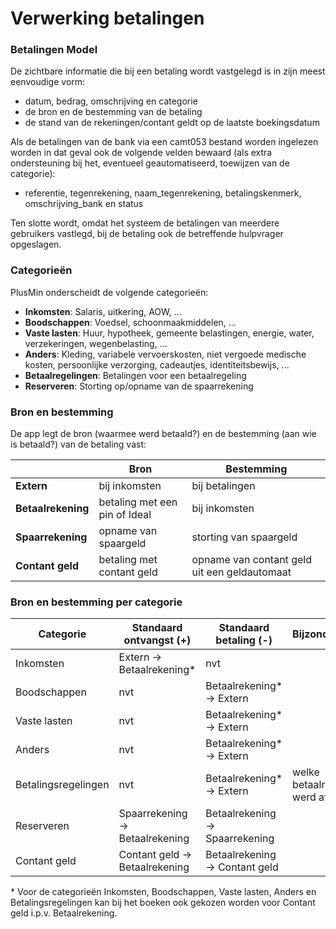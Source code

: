 ﻿# Verwerking betalingen

### Betalingen Model

De zichtbare informatie die bij een betaling wordt vastgelegd is in zijn meest eenvoudige vorm:

- datum, bedrag, omschrijving en categorie
- de bron en de bestemming van de betaling
- de stand van de rekeningen/contant geldt op de laatste boekingsdatum

Als de betalingen van de bank via een camt053 bestand worden ingelezen worden in dat geval ook de volgende
velden bewaard (als extra ondersteuning bij het, eventueel geautomatiseerd, toewijzen van de categorie):

- referentie, tegenrekening, naam_tegenrekening, betalingskenmerk, omschrijving_bank en status

Ten slotte wordt, omdat het systeem de betalingen van meerdere gebruikers vastlegd, bij de betaling ook de
betreffende hulpvrager opgeslagen.

### Categorie&euml;n

PlusMin onderscheidt de volgende categorie&euml;n:

- **Inkomsten**: Salaris, uitkering, AOW, ...
- **Boodschappen**: Voedsel, schoonmaakmiddelen, ...
- **Vaste lasten**: Huur, hypotheek, gemeente belastingen, energie, water, verzekeringen, wegenbelasting, ...
- **Anders**: Kleding, variabele vervoerskosten, niet vergoede medische kosten, persoonlijke verzorging, cadeautjes,
  identiteitsbewijs, ...
- **Betaalregelingen**: Betalingen voor een betaalregeling
- **Reserveren**: Storting op/opname van de spaarrekening

### Bron en bestemming

De app legt de bron (waarmee werd betaald?) en de bestemming (aan wie is betaald?) van de betaling vast:

|                    | Bron                          | Bestemming                                   |
|--------------------|-------------------------------|----------------------------------------------|
| **Extern**         | bij inkomsten                 | bij betalingen                               |
| **Betaalrekening** | betaling met een pin of Ideal | bij inkomsten                                |
| **Spaarrekening**  | opname van spaargeld          | storting van spaargeld                       |
| **Contant geld**   | betaling met contant geld     | opname van contant geld uit een geldautomaat |

### Bron en bestemming per categorie

| Categorie           | Standaard ontvangst (+)         | Standaard betaling (-)          | Bijzonderheden                     |
|---------------------|---------------------------------|---------------------------------|------------------------------------|
| Inkomsten           | Extern -> Betaalrekening*       | nvt                             |                                    |
| Boodschappen        | nvt                             | Betaalrekening* -> Extern       |                                    |
| Vaste lasten        | nvt                             | Betaalrekening* -> Extern       |                                    |
| Anders              | nvt                             | Betaalrekening* -> Extern       |                                    |
| Betalingsregelingen | nvt                             | Betaalrekening* -> Extern       | welke betaalregeling werd afgelost |
| Reserveren          | Spaarrekening -> Betaalrekening | Betaalrekening -> Spaarrekening |                                    |
| Contant geld        | Contant geld -> Betaalrekening  | Betaalrekening -> Contant geld  |                                    |

\* Voor de categorie&euml;n Inkomsten, Boodschappen, Vaste lasten, Anders en Betalingsregelingen kan bij het
boeken ook gekozen worden voor Contant geld i.p.v. Betaalrekening. 